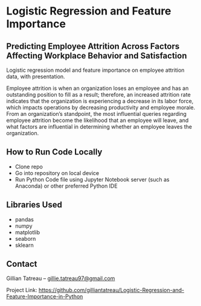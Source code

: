 # Logistic Regression and Feature Importance
## Predicting Employee Attrition Across Factors Affecting Workplace Behavior and Satisfaction
Logistic regression model and feature importance on employee attrition data, with presentation.

Employee attrition is when an organization loses an employee and has an outstanding position to fill as a result; therefore, an increased attrition rate indicates that the organization is experiencing a decrease in its labor force, which impacts operations by decreasing productivity and employee morale. 
From an organization’s standpoint, the most influential queries regarding employee attrition become the likelihood that an employee will leave, and what factors are influential in determining whether an employee leaves the organization. 

## How to Run Code Locally
- Clone repo
- Go into repository on local device
- Run Python Code file using Jupyter Notebook server (such as Anaconda) or other preferred Python IDE

## Libraries Used
- pandas
- numpy
- matplotlib
- seaborn
- sklearn

## Contact
Gillian Tatreau – gillie.tatreau97@gmail.com

Project Link: https://github.com/gilliantatreau/Logistic-Regression-and-Feature-Importance-in-Python
